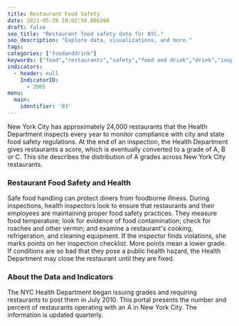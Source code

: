 ```yaml
---
title: Restaurant Food Safety
date: 2021-05-28 18:02:58.806398
draft: false
seo_title: "Restaurant food safety data for NYC."
seo_description: "Explore data, visualizations, and more."
tags: 
categories: ["foodanddrink"]
keywords: ["food","restaurants","safety","food and drink","drink","inspection"]
indicators:
  - header: null
    IndicatorID:
      - 2065
menu:
  main:
    identifier: '03'
---
```


New York City has approximately 24,000 restaurants that the Health Department inspects every year to monitor compliance with city and state food safety regulations. At the end of an inspection, the Health Department gives restaurants a score, which is eventually converted to a grade of A, B or C. This site describes the distribution of A grades across New York City restaurants.

### Restaurant Food Safety and Health

Safe food handling can protect diners from foodborne illness. During inspections, health inspectors look to ensure that restaurants and their employees are maintaining proper food safety practices. They measure food temperature; look for evidence of food contamination; check for roaches and other vermin; and examine a restaurant's cooking, refrigeration, and cleaning equipment. If the inspector finds violations, she marks points on her inspection checklist. More points mean a lower grade. If conditions are so bad that they pose a public health hazard, the Health Department may close the restaurant until they are fixed.

### About the Data and Indicators

The NYC Health Department began issuing grades and requiring restaurants to post them in July 2010. This portal presents the number and percent of restaurants operating with an A in New York City. The information is updated quarterly.
